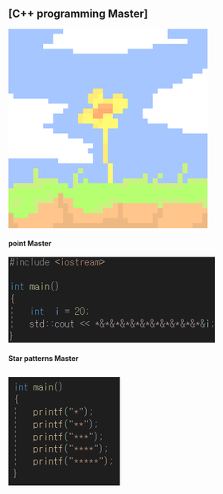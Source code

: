 ## [C++ programming Master]  
![pn](https://github.com/aguchim/aguchim/blob/main/Sprite-0001-export.png)
#### point Master  
![천재](https://github.com/aguchim/aguchim/blob/main/unknown.png)  
#### Star patterns Master  
![천재](https://github.com/aguchim/aguchim/blob/main/asd.png)  
---
